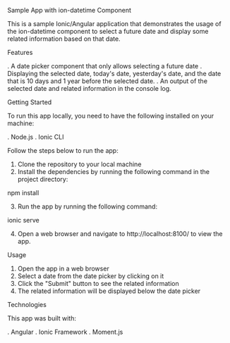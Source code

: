 Sample App with ion-datetime Component

This is a sample Ionic/Angular application that demonstrates the usage of the ion-datetime component to select a future date and display some related information based on that date.

Features

. A date picker component that only allows selecting a future date
. Displaying the selected date, today's date, yesterday's date, and the date that is 10 days and 1 year before the selected date.
. An output of the selected date and related information in the console log.

Getting Started

To run this app locally, you need to have the following installed on your machine:

. Node.js
. Ionic CLI

Follow the steps below to run the app:

1. Clone the repository to your local machine
2. Install the dependencies by running the following command in the project directory:

npm install

3. Run the app by running the following command:

ionic serve

4. Open a web browser and navigate to http://localhost:8100/ to view the app.


Usage

1. Open the app in a web browser
2. Select a date from the date picker by clicking on it
3. Click the "Submit" button to see the related information
4. The related information will be displayed below the date picker

Technologies

This app was built with:

. Angular
. Ionic Framework
. Moment.js
